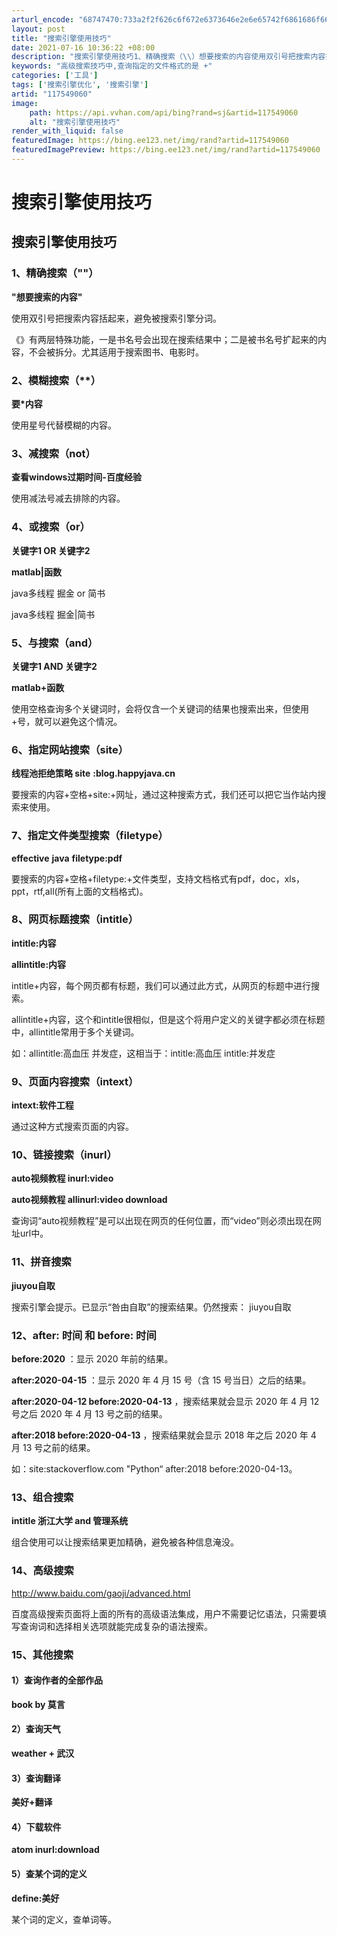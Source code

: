 ```yaml
---
arturl_encode: "68747470:733a2f2f626c6f672e6373646e2e6e65742f6861686f66652f:61727469636c652f64657461696c732f313137353439303630"
layout: post
title: "搜索引擎使用技巧"
date: 2021-07-16 10:36:22 +08:00
description: "搜索引擎使用技巧1、精确搜索（\\）想要搜索的内容使用双引号把搜索内容括起来，"
keywords: "高级搜索技巧中,查询指定的文件格式的是 +"
categories: ['工具']
tags: ['搜索引擎优化', '搜索引擎']
artid: "117549060"
image:
    path: https://api.vvhan.com/api/bing?rand=sj&artid=117549060
    alt: "搜索引擎使用技巧"
render_with_liquid: false
featuredImage: https://bing.ee123.net/img/rand?artid=117549060
featuredImagePreview: https://bing.ee123.net/img/rand?artid=117549060
---
```


# 搜索引擎使用技巧

## 搜索引擎使用技巧

### 1、精确搜索（""）

**"想要搜索的内容"**

使用双引号把搜索内容括起来，避免被搜索引擎分词。

《》有两层特殊功能，一是书名号会出现在搜索结果中；二是被书名号扩起来的内容，不会被拆分。尤其适用于搜索图书、电影时。

### 2、模糊搜索（**）

**要*内容**

使用星号代替模糊的内容。

### 3、减搜索（not）

**查看windows过期时间-百度经验**

使用减法号减去排除的内容。

### 4、或搜索（or）

**关键字1 OR 关键字2**

**matlab|函数**

java多线程 掘金 or 简书

java多线程 掘金|简书

### 5、与搜索（and）

**关键字1 AND 关键字2**

**matlab+函数**

使用空格查询多个关键词时，会将仅含一个关键词的结果也搜索出来，但使用+号，就可以避免这个情况。

### 6、指定网站搜索（site）

**线程池拒绝策略 site**
**:blog.happyjava.cn**

要搜索的内容+空格+site:+网址，通过这种搜索方式，我们还可以把它当作站内搜索来使用。

### 7、指定文件类型搜索（filetype）

**effective**
**java**
**filetype:pdf**

要搜索的内容+空格+filetype:+文件类型，支持文档格式有pdf，doc，xls，ppt，rtf,all(所有上面的文档格式)。

### 8、网页标题搜索（intitle）

**intitle:内容**

**allintitle:内容**

intitle+内容，每个网页都有标题，我们可以通过此方式，从网页的标题中进行搜索。

allintitle+内容，这个和intitle很相似，但是这个将用户定义的关键字都必须在标题中，allintitle常用于多个关键词。

如：allintitle:高血压 并发症，这相当于：intitle:高血压 intitle:并发症

### 9、页面内容搜索（intext）

**intext:软件工程**

通过这种方式搜索页面的内容。

### 10、链接搜索（inurl）

**auto视频教程 inurl:video**

**auto视频教程 allinurl:video download**

查询词“auto视频教程”是可以出现在网页的任何位置，而“video”则必须出现在网址url中。

### 11、拼音搜索

**jiuyou自取**

搜索引擎会提示。已显示“咎由自取”的搜索结果。仍然搜索：
jiuyou自取

### 12、after: 时间 和 before: 时间

**before:2020**
：显示 2020 年前的结果。

**after:2020-04-15**
：显示 2020 年 4 月 15 号（含 15 号当日）之后的结果。

**after:2020-04-12 before:2020-04-13**
，搜索结果就会显示 2020 年 4 月 12 号之后 2020 年 4 月 13 号之前的结果。

**after:2018 before:2020-04-13**
，搜索结果就会显示 2018 年之后 2020 年 4 月 13 号之前的结果。

如：site:stackoverflow.com "Python“ after:2018 before:2020-04-13。

### 13、组合搜索

**intitle 浙江大学 and 管理系统**

组合使用可以让搜索结果更加精确，避免被各种信息淹没。

### 14、高级搜索

<http://www.baidu.com/gaoji/advanced.html>

百度高级搜索页面将上面的所有的高级语法集成，用户不需要记忆语法，只需要填写查询词和选择相关选项就能完成复杂的语法搜索。

### 15、其他搜索

#### 1）查询作者的全部作品

**book by 莫言**

#### 2）查询天气

**weather + 武汉**

#### 3）查询翻译

**美好+翻译**

#### 4）下载软件

**atom inurl:download**

#### 5）查某个词的定义

**define:美好**

某个词的定义，查单词等。